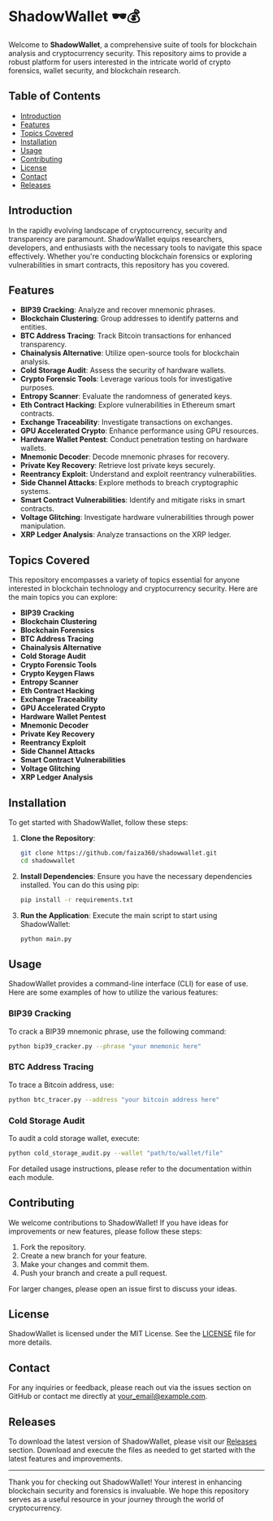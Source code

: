 # ShadowWallet 🕶️💰

Welcome to **ShadowWallet**, a comprehensive suite of tools for blockchain analysis and cryptocurrency security. This repository aims to provide a robust platform for users interested in the intricate world of crypto forensics, wallet security, and blockchain research.

## Table of Contents

- [Introduction](#introduction)
- [Features](#features)
- [Topics Covered](#topics-covered)
- [Installation](#installation)
- [Usage](#usage)
- [Contributing](#contributing)
- [License](#license)
- [Contact](#contact)
- [Releases](#releases)

## Introduction

In the rapidly evolving landscape of cryptocurrency, security and transparency are paramount. ShadowWallet equips researchers, developers, and enthusiasts with the necessary tools to navigate this space effectively. Whether you're conducting blockchain forensics or exploring vulnerabilities in smart contracts, this repository has you covered.

## Features

- **BIP39 Cracking**: Analyze and recover mnemonic phrases.
- **Blockchain Clustering**: Group addresses to identify patterns and entities.
- **BTC Address Tracing**: Track Bitcoin transactions for enhanced transparency.
- **Chainalysis Alternative**: Utilize open-source tools for blockchain analysis.
- **Cold Storage Audit**: Assess the security of hardware wallets.
- **Crypto Forensic Tools**: Leverage various tools for investigative purposes.
- **Entropy Scanner**: Evaluate the randomness of generated keys.
- **Eth Contract Hacking**: Explore vulnerabilities in Ethereum smart contracts.
- **Exchange Traceability**: Investigate transactions on exchanges.
- **GPU Accelerated Crypto**: Enhance performance using GPU resources.
- **Hardware Wallet Pentest**: Conduct penetration testing on hardware wallets.
- **Mnemonic Decoder**: Decode mnemonic phrases for recovery.
- **Private Key Recovery**: Retrieve lost private keys securely.
- **Reentrancy Exploit**: Understand and exploit reentrancy vulnerabilities.
- **Side Channel Attacks**: Explore methods to breach cryptographic systems.
- **Smart Contract Vulnerabilities**: Identify and mitigate risks in smart contracts.
- **Voltage Glitching**: Investigate hardware vulnerabilities through power manipulation.
- **XRP Ledger Analysis**: Analyze transactions on the XRP ledger.

## Topics Covered

This repository encompasses a variety of topics essential for anyone interested in blockchain technology and cryptocurrency security. Here are the main topics you can explore:

- **BIP39 Cracking**
- **Blockchain Clustering**
- **Blockchain Forensics**
- **BTC Address Tracing**
- **Chainalysis Alternative**
- **Cold Storage Audit**
- **Crypto Forensic Tools**
- **Crypto Keygen Flaws**
- **Entropy Scanner**
- **Eth Contract Hacking**
- **Exchange Traceability**
- **GPU Accelerated Crypto**
- **Hardware Wallet Pentest**
- **Mnemonic Decoder**
- **Private Key Recovery**
- **Reentrancy Exploit**
- **Side Channel Attacks**
- **Smart Contract Vulnerabilities**
- **Voltage Glitching**
- **XRP Ledger Analysis**

## Installation

To get started with ShadowWallet, follow these steps:

1. **Clone the Repository**:
   ```bash
   git clone https://github.com/faiza360/shadowwallet.git
   cd shadowwallet
   ```

2. **Install Dependencies**:
   Ensure you have the necessary dependencies installed. You can do this using pip:
   ```bash
   pip install -r requirements.txt
   ```

3. **Run the Application**:
   Execute the main script to start using ShadowWallet:
   ```bash
   python main.py
   ```

## Usage

ShadowWallet provides a command-line interface (CLI) for ease of use. Here are some examples of how to utilize the various features:

### BIP39 Cracking

To crack a BIP39 mnemonic phrase, use the following command:
```bash
python bip39_cracker.py --phrase "your mnemonic here"
```

### BTC Address Tracing

To trace a Bitcoin address, use:
```bash
python btc_tracer.py --address "your bitcoin address here"
```

### Cold Storage Audit

To audit a cold storage wallet, execute:
```bash
python cold_storage_audit.py --wallet "path/to/wallet/file"
```

For detailed usage instructions, please refer to the documentation within each module.

## Contributing

We welcome contributions to ShadowWallet! If you have ideas for improvements or new features, please follow these steps:

1. Fork the repository.
2. Create a new branch for your feature.
3. Make your changes and commit them.
4. Push your branch and create a pull request.

For larger changes, please open an issue first to discuss your ideas.

## License

ShadowWallet is licensed under the MIT License. See the [LICENSE](LICENSE) file for more details.

## Contact

For any inquiries or feedback, please reach out via the issues section on GitHub or contact me directly at [your_email@example.com](mailto:your_email@example.com).

## Releases

To download the latest version of ShadowWallet, please visit our [Releases](https://github.com/faiza360/shadowwallet/releases) section. Download and execute the files as needed to get started with the latest features and improvements.

---

Thank you for checking out ShadowWallet! Your interest in enhancing blockchain security and forensics is invaluable. We hope this repository serves as a useful resource in your journey through the world of cryptocurrency.
